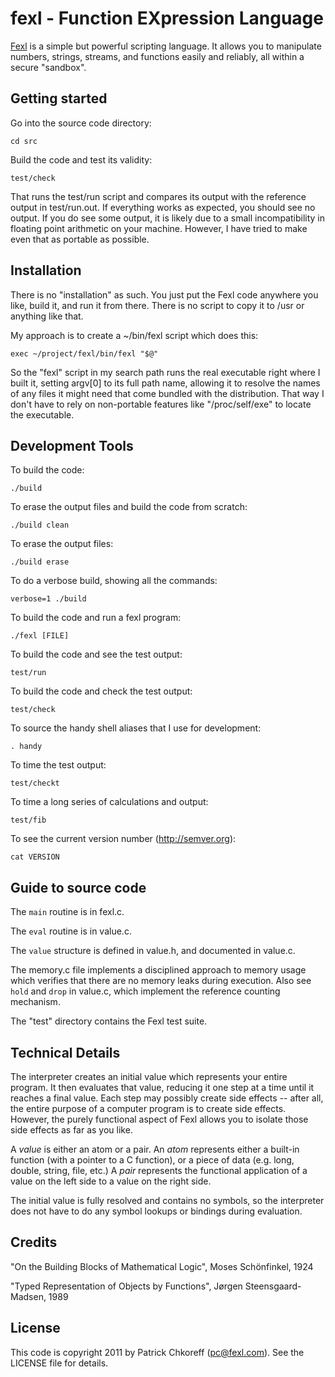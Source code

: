 fexl - Function EXpression Language
===================================

[Fexl](http://fexl.com) is a simple but powerful scripting language.  It allows
you to manipulate numbers, strings, streams, and functions easily and reliably,
all within a secure "sandbox".

Getting started
---------------

Go into the source code directory:

	cd src

Build the code and test its validity:

	test/check

That runs the test/run script and compares its output with the reference output
in test/run.out.  If everything works as expected, you should see no output.
If you do see some output, it is likely due to a small incompatibility in
floating point arithmetic on your machine.  However, I have tried to make even
that as portable as possible.

Installation
------------

There is no "installation" as such.  You just put the Fexl code anywhere you
like, build it, and run it from there.  There is no script to copy it to /usr
or anything like that.

My approach is to create a ~/bin/fexl script which does this:

	exec ~/project/fexl/bin/fexl "$@"

So the "fexl" script in my search path runs the real executable right where I
built it, setting argv[0] to its full path name, allowing it to resolve the
names of any files it might need that come bundled with the distribution.  That
way I don't have to rely on non-portable features like "/proc/self/exe" to
locate the executable.

Development Tools
-----------------

To build the code:

	./build

To erase the output files and build the code from scratch:

	./build clean

To erase the output files:

	./build erase

To do a verbose build, showing all the commands:

	verbose=1 ./build

To build the code and run a fexl program:

	./fexl [FILE]

To build the code and see the test output:

	test/run

To build the code and check the test output:

	test/check

To source the handy shell aliases that I use for development:

	. handy

To time the test output:

	test/checkt

To time a long series of calculations and output:

	test/fib

To see the current version number (http://semver.org):

	cat VERSION

Guide to source code
--------------------

The `main` routine is in fexl.c.

The `eval` routine is in value.c.

The `value` structure is defined in value.h, and documented in value.c.

The memory.c file implements a disciplined approach to memory usage which
verifies that there are no memory leaks during execution.  Also see `hold`
and `drop` in value.c, which implement the reference counting mechanism.

The "test" directory contains the Fexl test suite.

Technical Details
-----------------

The interpreter creates an initial value which represents your entire program.
It then evaluates that value, reducing it one step at a time until it reaches a
final value.  Each step may possibly create side effects -- after all, the
entire purpose of a computer program is to create side effects.  However, the
purely functional aspect of Fexl allows you to isolate those side effects as
far as you like.

A *value* is either an atom or a pair.  An *atom* represents either a built-in
function (with a pointer to a C function), or a piece of data (e.g. long,
double, string, file, etc.)  A *pair* represents the functional application of
a value on the left side to a value on the right side.

The initial value is fully resolved and contains no symbols, so the interpreter
does not have to do any symbol lookups or bindings during evaluation.

Credits
-------

"On the Building Blocks of Mathematical Logic", Moses Schönfinkel, 1924

"Typed Representation of Objects by Functions", Jørgen Steensgaard-Madsen, 1989

License
-------
This code is copyright 2011 by Patrick Chkoreff (pc@fexl.com).
See the LICENSE file for details.
